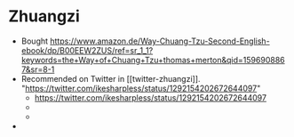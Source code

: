 # Zhuangzi
- Bought https://www.amazon.de/Way-Chuang-Tzu-Second-English-ebook/dp/B00EEW2ZUS/ref=sr_1_1?keywords=the+Way+of+Chuang+Tzu+thomas+merton&qid=1596908867&sr=8-1
- Recommended on Twitter in [[twitter-zhuangzi]]. "https://twitter.com/ikesharpless/status/1292154202672644097"
    - https://twitter.com/ikesharpless/status/1292154202672644097
    - 
    - 
- 
